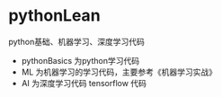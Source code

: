 # pythonLean
python基础、机器学习、深度学习代码

* pythonBasics 为python学习代码
* ML 为机器学习的学习代码，主要参考《机器学习实战》
* AI 为深度学习代码 tensorflow 代码
